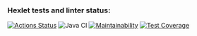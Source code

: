 ### Hexlet tests and linter status:
[![Actions Status](https://github.com/DenisJD/java-project-71/workflows/hexlet-check/badge.svg)](https://github.com/DenisJD/java-project-71/actions)
![Java CI](https://github.com/DenisJD/java-project-71/actions/workflows/github-actions.yml/badge.svg)
[![Maintainability](https://api.codeclimate.com/v1/badges/cd12f9b41862ea52e414/maintainability)](https://codeclimate.com/github/DenisJD/java-project-71/maintainability)
[![Test Coverage](https://api.codeclimate.com/v1/badges/cd12f9b41862ea52e414/test_coverage)](https://codeclimate.com/github/DenisJD/java-project-71/test_coverage)

